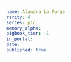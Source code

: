 ```yaml
---
name: Alandra La Forge
rarity: 4
series: pic
memory_alpha:
bigbook_tier: -1
in_portal:
date:
published: true
---
```



